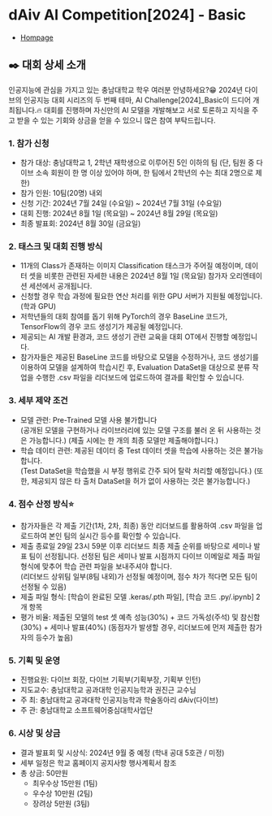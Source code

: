 # dAiv AI Competition[2024] - Basic
- [Hompage](https://daiv-cnu.github.io/contest/coding/ai_competition%5B2024%5D_basic.html)
## ✒️ 대회 상세 소개
인공지능에 관심을 가지고 있는 충남대학교 학우 여러분 안녕하세요?😁 2024년 다이브의 인공지능 대회 시리즈의 두 번째 테마, AI Challenge[2024]_Basic이 드디어 개최됩니다.🔥
대회를 진행하며 자신만의 AI 모델을 개발해보고 서로 토론하고 지식을 주고 받을 수 있는 기회와 상금을 얻을 수 있으니 많은 참여 부탁드립니다.

### 1. 참가 신청
- 참가 대상: 충남대학교 1, 2학년 재학생으로 이루어진 5인 이하의 팀 (단, 팀원 중 다이브 소속 회원이 한 명 이상 있어야 하며, 한 팀에서 2학년의 수는 최대 2명으로 제한)
- 참가 인원: 10팀(20명) 내외
- 신청 기간: 2024년 7월 24일 (수요일) ~ 2024년 7월 31일 (수요일)
- 대회 진행: 2024년 8월 1일 (목요일) ~ 2024년 8월 29일 (목요일)
- 최종 발표회: 2024년 8월 30일 (금요일)

### 2. 태스크 및 대회 진행 방식
- 11개의 Class가 존재하는 이미지 Classification 태스크가 주어질 예정이며, 데이터 셋을 비롯한 관련된 자세한 내용은 2024년 8월 1일 (목요일) 참가자 오리엔테이션 세션에서 공개됩니다.
- 신청할 경우 학습 과정에 필요한 연산 처리를 위한 GPU 서버가 지원될 예정입니다. (학과 GPU)
- 저학년들의 대회 참여를 돕기 위해 PyTorch의 경우 BaseLine 코드가, TensorFlow의 경우 코드 생성기가 제공될 예정입니다.
- 제공되는 AI 개발 환경과, 코드 생성기 관련 교육을 대회 OT에서 진행할 예정입니다.
- 참가자들은 제공된 BaseLine 코드를 바탕으로 모델을 수정하거나, 코드 생성기를 이용하여 모델을 설계하여 학습시킨 후, Evaluation DataSet을 대상으로 분류 작업을 수행한 .csv 파일을 리더보드에 업로드하여 결과를 확인할 수 있습니다.

### 3. 세부 제약 조건
- 모델 관련: Pre-Trained 모델 사용 불가합니다   
(공개된 모델을 구현하거나 라이브러리에 있는 모델 구조를 불러 온 뒤 사용하는 것은 가능합니다.) (제출 시에는 한 개의 최종 모델만 제출해야합니다.)
- 학습 데이터 관련: 제공된 데이터 중 Test 데이터 셋을 학습에 사용하는 것은 불가능합니다.    
(Test DataSet을 학습했을 시 부정 행위로 간주 되어 탈락 처리할 예정입니다.) (또한, 제공되지 않은 타 출처 DataSet을 허가 없이 사용하는 것은 불가능합니다.)

### 4. 점수 산정 방식⭐
- 참가자들은 각 제출 기간(1차, 2차, 최종) 동안 리더보드를 활용하여 .csv 파일을 업로드하여 본인 팀의 실시간 등수를 확인할 수 있습니다.
- 제출 종료일 29일 23시 59분 이후 리더보드 최종 제출 순위를 바탕으로 세미나 발표 팀이 선정됩니다. 선정된 팀은 세미나 발표 시점까지 다이브 이메일로 제출 파일 형식에 맞추어 학습 관련 파일을 보내주셔야 합니다.   
(리더보드 상위팀 일부(8팀 내외)가 선정될 예정이며, 점수 차가 적다면 모든 팀이 선정될 수 있음)
- 제출 파일 형식: [학습이 완료된 모델 .keras/.pth 파일], [학습 코드 .py/.ipynb] 2개 항목
- 평가 비율: 제출된 모델의 test 셋 예측 성능(30%) + 코드 가독성(주석) 및 참신함(30%) + 세미나 발표(40%) (동점자가 발생할 경우, 리더보드에 먼저 제출한 참가자의 등수가 높음)

### 5. 기획 및 운영
- 진행요원: 다이브 회장, 다이브 기획부(기획부장, 기획부 인턴)
- 지도교수: 충남대학교 공과대학 인공지능학과 권진근 교수님
- 주       최: 충남대학교 공과대학 인공지능학과 학술동아리 dAiv(다이브)
- 주       관: 충남대학교 소프트웨어중심대학사업단

### 6. 시상 및 상금
- 결과 발표회 및 시상식: 2024년 9월 중 예정 (학내 공대 5호관 / 미정)
- 세부 일정은 학교 홈페이지 공지사항 행사계획서 참조
- 총 상금: 50만원
    - 최우수상 15만원 (1팀)
    - 우수상 10만원 (2팀)
    - 장려상 5만원 (3팀)
